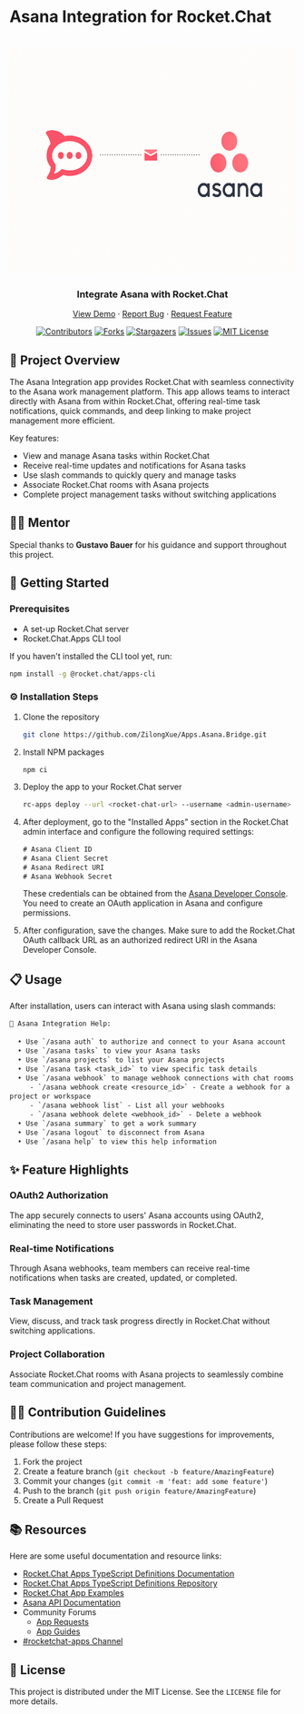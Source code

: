 # Asana Integration for Rocket.Chat

<!-- PROJECT LOGO -->
<br />
<div align="center">
  <a href="https://github.com/ZilongXue/asana-rocket-integration">
    <img src="assets/logo.png" alt="Logo" width="600" height="400">
  </a>

  <h3 align="center">Integrate Asana with Rocket.Chat</h3>

  <p align="center">
    <a href="https://github.com/ZilongXue/asana-rocket-integration">View Demo</a>
    ·
    <a href="https://github.com/ZilongXue/asana-rocket-integration/issues">Report Bug</a>
    ·
    <a href="https://github.com/ZilongXue/asana-rocket-integration/issues">Request Feature</a>
  </p>
</div>

<div align="center">

[![Contributors][contributors-shield]][contributors-url]
[![Forks][forks-shield]][forks-url]
[![Stargazers][stars-shield]][stars-url]
[![Issues][issues-shield]][issues-url]
[![MIT License][license-shield]][license-url]

</div>

## 📜 Project Overview

The Asana Integration app provides Rocket.Chat with seamless connectivity to the Asana work management platform. This app allows teams to interact directly with Asana from within Rocket.Chat, offering real-time task notifications, quick commands, and deep linking to make project management more efficient.

Key features:

- View and manage Asana tasks within Rocket.Chat
- Receive real-time updates and notifications for Asana tasks
- Use slash commands to quickly query and manage tasks
- Associate Rocket.Chat rooms with Asana projects
- Complete project management tasks without switching applications

## 🧑‍💻 Mentor
Special thanks to **Gustavo Bauer** for his guidance and support throughout this project.

## 🚀 Getting Started

### Prerequisites

- A set-up Rocket.Chat server
- Rocket.Chat.Apps CLI tool

If you haven't installed the CLI tool yet, run:
```sh
npm install -g @rocket.chat/apps-cli
```

### ⚙️ Installation Steps

1. Clone the repository
   ```sh
   git clone https://github.com/ZilongXue/Apps.Asana.Bridge.git
   ```

2. Install NPM packages
   ```sh
   npm ci
   ```

3. Deploy the app to your Rocket.Chat server
   ```sh
   rc-apps deploy --url <rocket-chat-url> --username <admin-username> --password <admin-password>
   ```

4. After deployment, go to the "Installed Apps" section in the Rocket.Chat admin interface and configure the following required settings:

   ```
   # Asana Client ID
   # Asana Client Secret
   # Asana Redirect URI
   # Asana Webhook Secret
   ```

   These credentials can be obtained from the [Asana Developer Console](https://app.asana.com/0/developer-console). You need to create an OAuth application in Asana and configure permissions.

5. After configuration, save the changes. Make sure to add the Rocket.Chat OAuth callback URL as an authorized redirect URI in the Asana Developer Console.

## 📋 Usage

After installation, users can interact with Asana using slash commands:

```
👋 Asana Integration Help:

  • Use `/asana auth` to authorize and connect to your Asana account
  • Use `/asana tasks` to view your Asana tasks
  • Use `/asana projects` to list your Asana projects
  • Use `/asana task <task_id>` to view specific task details
  • Use `/asana webhook` to manage webhook connections with chat rooms
     - `/asana webhook create <resource_id>` - Create a webhook for a project or workspace
     - `/asana webhook list` - List all your webhooks
     - `/asana webhook delete <webhook_id>` - Delete a webhook
  • Use `/asana summary` to get a work summary
  • Use `/asana logout` to disconnect from Asana
  • Use `/asana help` to view this help information
```

## ✨ Feature Highlights

### OAuth2 Authorization

The app securely connects to users' Asana accounts using OAuth2, eliminating the need to store user passwords in Rocket.Chat.

### Real-time Notifications

Through Asana webhooks, team members can receive real-time notifications when tasks are created, updated, or completed.

### Task Management

View, discuss, and track task progress directly in Rocket.Chat without switching applications.

### Project Collaboration

Associate Rocket.Chat rooms with Asana projects to seamlessly combine team communication and project management.

## 🧑‍💻 Contribution Guidelines

Contributions are welcome! If you have suggestions for improvements, please follow these steps:

1. Fork the project
2. Create a feature branch (`git checkout -b feature/AmazingFeature`)
3. Commit your changes (`git commit -m 'feat: add some feature'`)
4. Push to the branch (`git push origin feature/AmazingFeature`)
5. Create a Pull Request

## 📚 Resources

Here are some useful documentation and resource links:

- [Rocket.Chat Apps TypeScript Definitions Documentation](https://rocketchat.github.io/Rocket.Chat.Apps-engine/)
- [Rocket.Chat Apps TypeScript Definitions Repository](https://github.com/RocketChat/Rocket.Chat.Apps-engine)
- [Rocket.Chat App Examples](https://github.com/graywolf336/RocketChatApps)
- [Asana API Documentation](https://developers.asana.com/docs)
- Community Forums
  - [App Requests](https://forums.rocket.chat/c/rocket-chat-apps/requests)
  - [App Guides](https://forums.rocket.chat/c/rocket-chat-apps/guides)
- [#rocketchat-apps Channel](https://open.rocket.chat/channel/rocketchat-apps)

## 📄 License

This project is distributed under the MIT License. See the `LICENSE` file for more details.

<!-- MARKDOWN LINKS & IMAGES -->
[contributors-shield]: https://img.shields.io/github/contributors/ZilongXue/asana-rocket-integration?style=for-the-badge
[contributors-url]: https://github.com/ZilongXue/asana-rocket-integration/graphs/contributors
[forks-shield]: https://img.shields.io/github/forks/ZilongXue/asana-rocket-integration?style=for-the-badge
[forks-url]: https://github.com/ZilongXue/asana-rocket-integration/network/members
[stars-shield]: https://img.shields.io/github/stars/ZilongXue/asana-rocket-integration?style=for-the-badge
[stars-url]: https://github.com/ZilongXue/asana-rocket-integration/stargazers
[issues-shield]: https://img.shields.io/github/issues/ZilongXue/asana-rocket-integration?style=for-the-badge
[issues-url]: https://github.com/ZilongXue/asana-rocket-integration/issues
[license-shield]: https://img.shields.io/github/license/ZilongXue/asana-rocket-integration?style=for-the-badge
[license-url]: https://github.com/ZilongXue/asana-rocket-integration/blob/main/LICENSE
